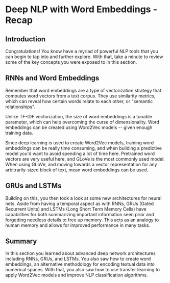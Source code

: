 
# Deep NLP with Word Embeddings - Recap

## Introduction

Congratulations! You know have a myriad of powerful NLP tools that you can begin to tap into and further explore. With that, take a minute to review some of the key concepts you were exposed to in this section. 

## RNNs and Word Embeddings

Remember that word embeddings are a type of vectorization strategy that computes word vectors from a text corpus. They use similarity metrics, which can reveal how certain words relate to each other, or "semantic relationships".

Unlike TF-IDF vectorization, the size of word embeddings is a tunable parameter, which can help overcoming the curse of dimensionality. Word embeddings can be created using Word2Vec models -- given enough training data. 

Since deep learning is used to create Word2Vec models, training word embeddings can be really time consuming, and when building a predictive model you'd want to avoid spending a lot of time here. Pretrained word vectors are very useful here, and GLoVe is the most commonly used model. When using GLoVe, and moving towards a vector representation for any arbitrarily-sized block of text, mean word embeddings can be used.


##  GRUs and LSTMs

Building on this, you then took a look at some new architectures for neural nets. Aside from having a temporal aspect as with RNNs, GRUs (Gated Recurrent Units) and LSTMs (Long Short Term Memory Cells) have capabilities for both summarizing important information seen prior and forgetting needless details to free up memory. This acts as an analogy to human memory and allows for improved performance in many tasks. 

## Summary

In this section you learned about advanced deep network architectures including RNNs, GRUs, and LSTMs. You also saw how to create word embeddings, an alternative methodology for encoding textual data into numerical spaces. With that, you also saw how to use transfer learning to apply Word2Vec models and improve NLP classification algorithms.
